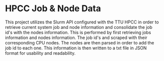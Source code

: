 # HPCC Job & Node Data

This project utilizes the Slurm API configured with the TTU HPCC in order to retrieve current system job and node information and consolidate the job id's with the nodes information. This is performed by first retrieving jobs information and nodes information. The job id's and scraped with their corresponding CPU nodes. The nodes are then parsed in order to add the job id to each one. This information is then written to a txt file in JSON format for usability and readability.
